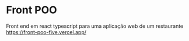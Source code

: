 # Front POO
Front end em react typescript para uma aplicação web de um restaurante
https://front-poo-five.vercel.app/
